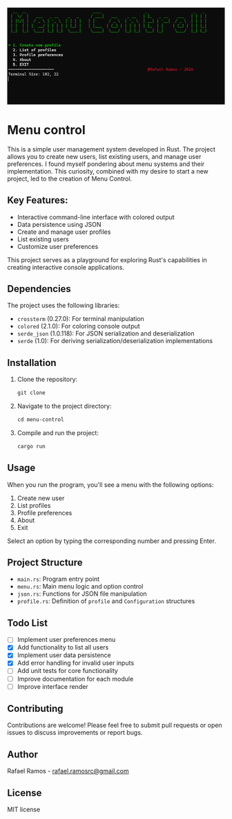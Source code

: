 ![Menu control interface](github/preview-readme.png)
# Menu control

This is a simple user management system developed in Rust. The project allows you to create new users, list existing users, and manage user preferences. I found myself pondering about menu systems and their implementation. This curiosity, combined with my desire to start a new project, led to the creation of Menu Control.

## Key Features:

- Interactive command-line interface with colored output
- Data persistence using JSON
- Create and manage user profiles
- List existing users
- Customize user preferences

This project serves as a playground for exploring Rust's capabilities in creating interactive console applications.

## Dependencies

The project uses the following libraries:

- `crossterm` (0.27.0): For terminal manipulation
- `colored` (2.1.0): For coloring console output
- `serde_json` (1.0.118): For JSON serialization and deserialization
- `serde` (1.0): For deriving serialization/deserialization implementations

## Installation

1. Clone the repository:
   ```markdown
   git clone
   ```

2. Navigate to the project directory:
   ```markdown
   cd menu-control
   ```

3. Compile and run the project:
   ```markdown
   cargo run
   ```

## Usage

When you run the program, you'll see a menu with the following options:

1. Create new user
2. List profiles
3. Profile preferences
4. About
5. Exit

Select an option by typing the corresponding number and pressing Enter.

## Project Structure

- `main.rs`: Program entry point
- `menu.rs`: Main menu logic and option control
- `json.rs`: Functions for JSON file manipulation
- `profile.rs`: Definition of `profile` and `Configuration` structures

## Todo List

- [ ] Implement user preferences menu
- [X] Add functionality to list all users
- [X] Implement user data persistence
- [X] Add error handling for invalid user inputs
- [ ] Add unit tests for core functionality
- [ ] Improve documentation for each module
- [ ] Improve interface render

## Contributing

Contributions are welcome! Please feel free to submit pull requests or open issues to discuss improvements or report bugs.

## Author

Rafael Ramos - rafael.ramosrc@gmail.com

## License

MIT license

